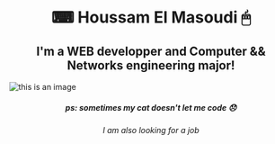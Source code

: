 # <h1 align="center">⌨ Houssam El Masoudi 🖱</h1> 
  
  <h2 align="center">I'm a WEB developper and Computer && Networks engineering major!</h2>
  
  ![this is an image](https://i.imgur.com/K8CeDwj.png) <br>
  
  <h5 align="center">ps: sometimes my cat doesn't let me code 😞</h5> 
  <h6 align="center">I am also looking for a job</h6> 

